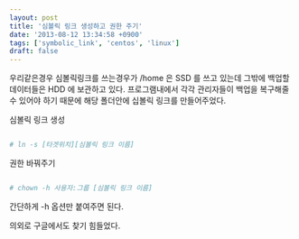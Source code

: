 ```yaml
---
layout: post
title: '심볼릭 링크 생성하고 권한 주기'
date: '2013-08-12 13:34:58 +0900'
tags: ['symbolic_link', 'centos', 'linux']
draft: false
---
```


우리같은경우 심볼릭링크를 쓰는경우가 /home 은 SSD 를 쓰고 있는데 그밖에 백업할 데이터들은 HDD 에 보관하고 있다.
프로그램내에서 각각 관리자들이 백업을 복구해줄수 있어야 하기 때문에 해당 폴더안에 십볼릭 링크를 만들어주었다.

심볼릭 링크 생성

```bash

# ln -s [타겟위치][심볼릭 링크 이름]

```

권한 바꿔주기

```bash

# chown -h 사용자:그룹 [심볼릭 링크 이름]

```

간단하게 -h 옵션만 붙여주면 된다.

의외로 구글에서도 찾기 힘들었다.
